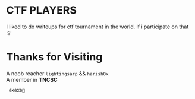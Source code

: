# CTF PLAYERS
   I liked to do writeups for ctf tournament in the world. if i participate on that :?

#  Thanks for Visiting

A noob reacher ```lightingsarp``` && ```harish0x```<br />
A member in **TNCSC** 

``` 0X0X0💛```

